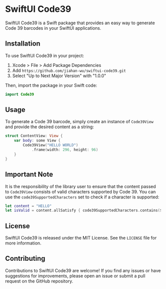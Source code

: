 # SwiftUI Code39

SwiftUI Code39 is a Swift package that provides an easy way to generate Code 39 barcodes in your SwiftUI applications.

## Installation

To use SwiftUI Code39 in your project:

1. Xcode > File > Add Package Dependencies
2. Add `https://github.com/jiahan-wu/swiftui-code39.git`
3. Select "Up to Next Major Version" with "1.0.0"

Then, import the package in your Swift code:

```swift
import Code39
```

## Usage

To generate a Code 39 barcode, simply create an instance of `Code39View` and provide the desired content as a string:

```swift
struct ContentView: View {
    var body: some View {
        Code39View("HELLO WORLD")
            .frame(width: 296, height: 96)
    }
}
```

## Important Note

It is the responsibility of the library user to ensure that the content passed to `Code39View` consists of valid characters supported by Code 39. You can use the `code39SupportedCharacters` set to check if a character is supported:

```swift
let content = "HELLO"
let isValid = content.allSatisfy { code39SupportedCharacters.contains($0) }
```

## License

SwiftUI Code39 is released under the MIT License. See the `LICENSE` file for more information.

## Contributing

Contributions to SwiftUI Code39 are welcome! If you find any issues or have suggestions for improvements, please open an issue or submit a pull request on the GitHub repository.
